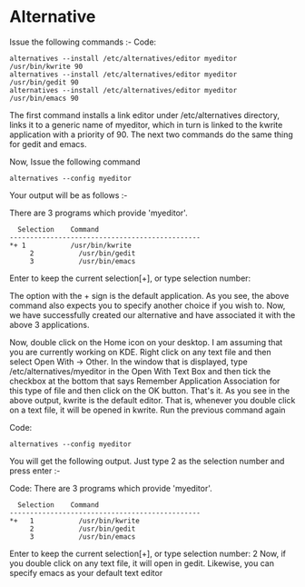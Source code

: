 # Alternative 

Issue the following commands :-
Code:
```
alternatives --install /etc/alternatives/editor myeditor /usr/bin/kwrite 90
alternatives --install /etc/alternatives/editor myeditor /usr/bin/gedit 90
alternatives --install /etc/alternatives/editor myeditor /usr/bin/emacs 90
```

The first command installs a link editor under /etc/alternatives directory, links it to a generic name of myeditor, which in turn is linked to the kwrite application with a priority of 90. The next two commands do the same thing for gedit and emacs.

Now, Issue the following command

```
alternatives --config myeditor
```

Your output will be as follows :-

There are 3 programs which provide 'myeditor'.
```
  Selection    Command
-----------------------------------------------
*+ 1           /usr/bin/kwrite
     2           /usr/bin/gedit
     3           /usr/bin/emacs
```
Enter to keep the current selection[+], or type selection number:

The option with the + sign is the default application. As you see, the above command also expects you to specify another choice if you wish to. Now, we have successfully created our alternative and have associated it with the above 3 applications.

Now, double click on the Home icon on your desktop. I am assuming that you are currently working on KDE. Right click on any text file and then select Open With -> Other. In the window that is displayed, type /etc/alternatives/myeditor in the Open With Text Box and then tick the checkbox at the bottom that says Remember Application Association for this type of file and then click on the OK button. That's it. As you see in the above output, kwrite is the default editor. That is, whenever you double click on a text file, it will be opened in kwrite. Run the previous command again

Code:
```
alternatives --config myeditor
```

You will get the following output. Just type 2 as the selection number and press enter :-

Code:
There are 3 programs which provide 'myeditor'.
```
  Selection    Command
-----------------------------------------------
*+   1           /usr/bin/kwrite
     2           /usr/bin/gedit
     3           /usr/bin/emacs
```
Enter to keep the current selection[+], or type selection number: 2
Now, if you double click on any text file, it will open in gedit. Likewise, you can specify emacs as your default text editor